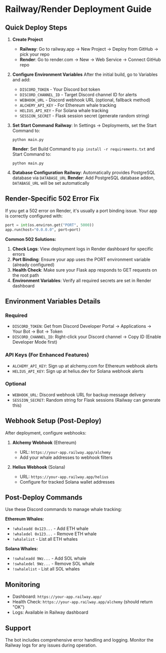 # Railway/Render Deployment Guide

## Quick Deploy Steps

1. **Create Project**
   - **Railway**: Go to railway.app → New Project → Deploy from GitHub → pick your repo
   - **Render**: Go to render.com → New → Web Service → Connect GitHub repo

2. **Configure Environment Variables**
   After the initial build, go to Variables and add:
   - `DISCORD_TOKEN` - Your Discord bot token
   - `DISCORD_CHANNEL_ID` - Target Discord channel ID for alerts
   - `WEBHOOK_URL` - Discord webhook URL (optional, fallback method)
   - `ALCHEMY_API_KEY` - For Ethereum whale tracking
   - `HELIUS_API_KEY` - For Solana whale tracking
   - `SESSION_SECRET` - Flask session secret (generate random string)

3. **Set Start Command**
   **Railway**: In Settings → Deployments, set the Start Command to:
   ```
   python main.py
   ```
   
   **Render**: Set Build Command to `pip install -r requirements.txt` and Start Command to:
   ```
   python main.py
   ```

4. **Database Configuration**
   **Railway**: Automatically provides PostgreSQL database via `DATABASE_URL`
   **Render**: Add PostgreSQL database addon, `DATABASE_URL` will be set automatically

## Render-Specific 502 Error Fix

If you get a 502 error on Render, it's usually a port binding issue. Your app is correctly configured with:
```python
port = int(os.environ.get("PORT", 5000))
app.run(host="0.0.0.0", port=port)
```

**Common 502 Solutions:**
1. **Check Logs**: View deployment logs in Render dashboard for specific errors
2. **Port Binding**: Ensure your app uses the PORT environment variable (already configured)
3. **Health Check**: Make sure your Flask app responds to GET requests on the root path
4. **Environment Variables**: Verify all required secrets are set in Render dashboard

## Environment Variables Details

### Required
- `DISCORD_TOKEN`: Get from Discord Developer Portal → Applications → Your Bot → Bot → Token
- `DISCORD_CHANNEL_ID`: Right-click your Discord channel → Copy ID (Enable Developer Mode first)

### API Keys (For Enhanced Features)
- `ALCHEMY_API_KEY`: Sign up at alchemy.com for Ethereum webhook alerts
- `HELIUS_API_KEY`: Sign up at helius.dev for Solana webhook alerts

### Optional
- `WEBHOOK_URL`: Discord webhook URL for backup message delivery
- `SESSION_SECRET`: Random string for Flask sessions (Railway can generate this)

## Webhook Setup (Post-Deploy)

After deployment, configure webhooks:

1. **Alchemy Webhook** (Ethereum)
   - URL: `https://your-app.railway.app/alchemy`
   - Add your whale addresses to webhook filters

2. **Helius Webhook** (Solana) 
   - URL: `https://your-app.railway.app/helius`
   - Configure for tracked Solana wallet addresses

## Post-Deploy Commands

Use these Discord commands to manage whale tracking:

**Ethereum Whales:**
- `!whaleadd 0x123...` - Add ETH whale
- `!whaledel 0x123...` - Remove ETH whale  
- `!whalelist` - List all ETH whales

**Solana Whales:**
- `!swhaleadd 9Wz...` - Add SOL whale
- `!swhaledel 9Wz...` - Remove SOL whale
- `!swhalelist` - List all SOL whales

## Monitoring

- Dashboard: `https://your-app.railway.app/`
- Health Check: `https://your-app.railway.app/alchemy` (should return "OK")
- Logs: Available in Railway dashboard

## Support

The bot includes comprehensive error handling and logging. Monitor the Railway logs for any issues during operation.